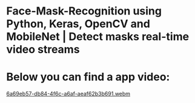 # Face-Mask-Recognition using Python, Keras, OpenCV and MobileNet | Detect masks real-time video streams

# Below you can find a app video:



[6a69eb57-db84-4f6c-a6af-aeaf62b3b691.webm](https://user-images.githubusercontent.com/95642631/188994488-b1a75e66-dfd5-486d-a0b5-74a9f9634849.webm)
